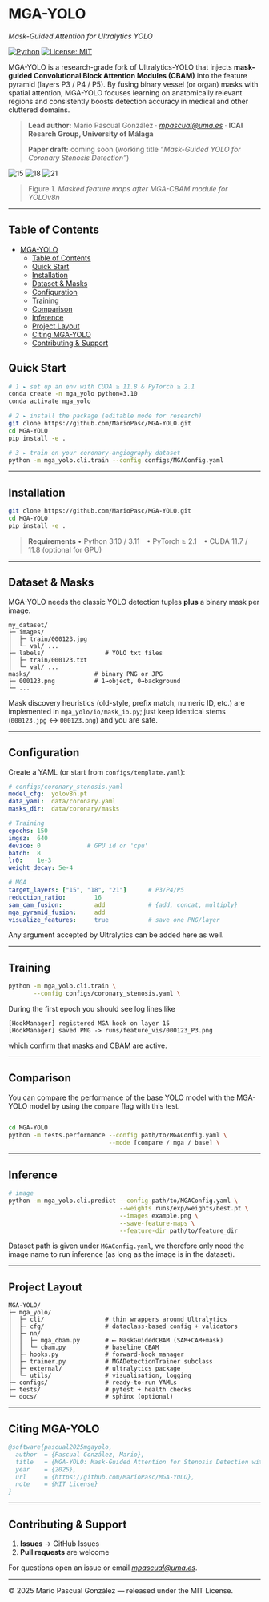 # MGA-YOLO 

*Mask-Guided Attention for Ultralytics YOLO*

[![Python](https://img.shields.io/badge/python-3.10%20|%203.11-blue)](https://www.python.org/)
[![License: MIT](https://img.shields.io/badge/License-MIT-yellow.svg)](LICENSE)

MGA-YOLO is a research-grade fork of Ultralytics-YOLO that injects **mask-guided Convolutional Block Attention Modules (CBAM)** into the feature pyramid (layers P3 / P4 / P5). By fusing binary vessel (or organ) masks with spatial attention, MGA-YOLO focuses learning on anatomically relevant regions and consistently boosts detection accuracy in medical and other cluttered domains.

> **Lead author:** Mario Pascual González · *[mpascual@uma.es](mailto:mpascual@uma.es)* · **ICAI Resarch Group, University of Málaga**
> 
> **Paper draft:** coming soon (working title *“Mask-Guided YOLO for Coronary Stenosis Detection”*)

![15](/assets/feature_maps/arcadetest_p45_v45_00045_layer-model-15.png)
![18](/assets/feature_maps/arcadetest_p45_v45_00045_layer-model-18.png)
![21](/assets/feature_maps/arcadetest_p45_v45_00045_layer-model-21.png)
> Figure 1. *Masked feature maps after MGA-CBAM module for YOLOv8n*
---

## Table of Contents

- [MGA-YOLO](#mga-yolo)
  - [Table of Contents](#table-of-contents)
  - [Quick Start](#quick-start)
  - [Installation](#installation)
  - [Dataset \& Masks](#dataset--masks)
  - [Configuration](#configuration)
  - [Training](#training)
  - [Comparison](#comparison)
  - [Inference](#inference)
  - [Project Layout](#project-layout)
  - [Citing MGA-YOLO](#citing-mga-yolo)
  - [Contributing \& Support](#contributing--support)


## Quick Start

```bash
# 1 ▸ set up an env with CUDA ≥ 11.8 & PyTorch ≥ 2.1
conda create -n mga_yolo python=3.10
conda activate mga_yolo

# 2 ▸ install the package (editable mode for research)
git clone https://github.com/MarioPasc/MGA-YOLO.git
cd MGA-YOLO
pip install -e .

# 3 ▸ train on your coronary-angiography dataset
python -m mga_yolo.cli.train --config configs/MGAConfig.yaml
```

---

## Installation

```bash
git clone https://github.com/MarioPasc/MGA-YOLO.git
cd MGA-YOLO
pip install -e .
```

> **Requirements**
> • Python 3.10 / 3.11 • PyTorch ≥ 2.1 • CUDA 11.7 / 11.8 (optional for GPU)

---

## Dataset & Masks

MGA-YOLO needs the classic YOLO detection tuples **plus** a binary mask per image.

```
my_dataset/
├─ images/
│  ├─ train/000123.jpg
│  └─ val/ ...
├─ labels/                 # YOLO txt files
│  ├─ train/000123.txt
│  └─ val/ ...
masks/                  # binary PNG or JPG
├─ 000123.png           # 1→object, 0→background
└─ ...
```

Mask discovery heuristics (old-style, prefix match, numeric ID, etc.) are implemented in `mga_yolo/io/mask_io.py`; just keep identical stems (`000123.jpg` ↔ `000123.png`) and you are safe.

---

## Configuration

Create a YAML (or start from `configs/template.yaml`):

```yaml
# configs/coronary_stenosis.yaml
model_cfg:  yolov8n.pt
data_yaml:  data/coronary.yaml
masks_dir:  data/coronary/masks

# Training
epochs: 150
imgsz:  640
device: 0             # GPU id or 'cpu'
batch:  8
lr0:    1e-3
weight_decay: 5e-4

# MGA
target_layers: ["15", "18", "21"]      # P3/P4/P5
reduction_ratio:        16
sam_cam_fusion:         add            # {add, concat, multiply}
mga_pyramid_fusion:     add
visualize_features:     true           # save one PNG/layer
```

Any argument accepted by Ultralytics can be added here as well.

---

## Training

```bash
python -m mga_yolo.cli.train \
       --config configs/coronary_stenosis.yaml \
```

During the first epoch you should see log lines like

```
[HookManager] registered MGA hook on layer 15
[HookManager] saved PNG -> runs/feature_vis/000123_P3.png
```

which confirm that masks and CBAM are active.

---

## Comparison

You can compare the performance of the base YOLO model with the MGA-YOLO model by using the `compare` flag with this test. 

```bash

cd MGA-YOLO
python -m tests.performance --config path/to/MGAConfig.yaml \
                            --mode [compare / mga / base] \ 
```

---

## Inference

```bash
# image
python -m mga_yolo.cli.predict --config path/to/MGAConfig.yaml \
                               --weights runs/exp/weights/best.pt \
                               --images example.png \
                               --save-feature-maps \
                               --feature-dir path/to/feature_dir
```

Dataset path is given under `MGAConfig.yaml`, we therefore only need the image name to run inference (as long as the image is in the dataset). 

---

## Project Layout

```
MGA-YOLO/
├─ mga_yolo/
│  ├─ cli/                 # thin wrappers around Ultralytics
│  ├─ cfg/                 # dataclass-based config + validators
│  ├─ nn/
│  │  ├─ mga_cbam.py       # ⟵ MaskGuidedCBAM (SAM+CAM+mask)
│  │  └─ cbam.py           # baseline CBAM
│  ├─ hooks.py             # forward-hook manager
│  ├─ trainer.py           # MGADetectionTrainer subclass
│  ├─ external/            # ultralytics package
│  └─ utils/               # visualisation, logging
├─ configs/                # ready-to-run YAMLs
├─ tests/                  # pytest + health checks
└─ docs/                   # sphinx (optional)
```

---

## Citing MGA-YOLO

```bibtex
@software{pascual2025mgayolo,
  author  = {Pascual González, Mario},
  title   = {MGA-YOLO: Mask-Guided Attention for Stenosis Detection with YOLO Models},
  year    = {2025},
  url     = {https://github.com/MarioPasc/MGA-YOLO},
  note    = {MIT License}
}
```

---

## Contributing & Support

1. **Issues** → GitHub Issues
2. **Pull requests** are welcome

For questions open an issue or email *[mpascual@uma.es](mailto:mpascual@uma.es)*.

---

© 2025 Mario Pascual González — released under the MIT License.

